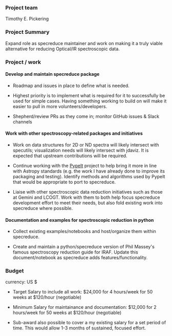### Project team

Timothy E. Pickering

### Project Summary

Expand role as specreduce maintainer and work on making it a truly viable alternative for reducing Optical/IR spectroscopic data.

### Project / work

#### Develop and maintain specreduce package

- Roadmap and issues in place to define what is needed.

- Highest priority is to implement what is required for it to successfully be used for simple cases. Having something working to build on will make it easier to pull in more volunteers/developers.

- Shepherd/review PRs as they come in; monitor GitHub issues & Slack channels

#### Work with other spectroscopy-related packages and initiatives

- Work on data structures for 2D or ND spectra will likely intersect with specutils; visualization needs will likely intersect with jdaviz. It is expected that upstream contributions will be required.

- Continue working with the [PypeIt](https://pypeit.readthedocs.io/en/latest/) project to help bring it more in line with Astropy standards (e.g. the work I have already done to improve its packaging and testing). Identify methods and algorithms used by PypeIt that would be appropriate to port to specreduce.

- Liaise with other spectroscopic data reduction initiatives such as those at Gemini and LCOGT. Work with them to both help focus specreduce development effort to meet their needs, but also fold existing work into specreduce where possible.

#### Documentation and examples for spectroscopic reduction in python

- Collect existing examples/notebooks and host/organize them within specreduce.

- Create and maintain a python/specreduce version of Phil Massey's famous spectroscopy reduction guide for IRAF. Update this document/notebook as specreduce adds features/functionality.

### Budget
currency: US $

- Target Salary to include all work: $24,000 for 4 hours/week for 50 weeks at $120/hour (negotiable)

- Minimum Salary for maintainance and documentation: $12,000 for 2 hours/week for 50 weeks at $120/hour (negotiable)

- Sub-award also possible to cover a my existing salary for a set period of time. This would allow 1-3 months of sustained, focused effort.
